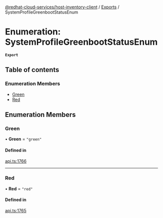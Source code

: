 [@redhat-cloud-services/host-inventory-client](../README.md) / [Exports](../modules.md) / SystemProfileGreenbootStatusEnum

# Enumeration: SystemProfileGreenbootStatusEnum

**`Export`**

## Table of contents

### Enumeration Members

- [Green](SystemProfileGreenbootStatusEnum.md#green)
- [Red](SystemProfileGreenbootStatusEnum.md#red)

## Enumeration Members

### Green

• **Green** = ``"green"``

#### Defined in

[api.ts:1766](https://github.com/RedHatInsights/javascript-clients/blob/master/packages/host-inventory/api.ts#L1766)

___

### Red

• **Red** = ``"red"``

#### Defined in

[api.ts:1765](https://github.com/RedHatInsights/javascript-clients/blob/master/packages/host-inventory/api.ts#L1765)
